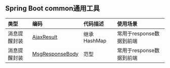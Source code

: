 ## Spring Boot common通用工具

| 类型 | 编码 | 代码描述|使用场景|
|:--- |:---  |:--- |:--- |
|消息提醒封装|[AjaxResult](./src/main/java/com.javaniuniu/common/code/domain/AjaxResult.java)|继承HashMap|常用于response数据到前端|
|消息提醒封装|[MsgResponseBody](./src/main/java/com/javaniuniu/common/code/domain/MsgResponseBody.java)|范型|常用于response数据到前端|
